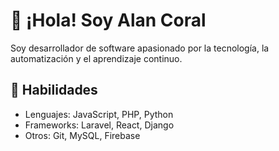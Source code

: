 # 👋 ¡Hola! Soy Alan Coral
Soy desarrollador de software apasionado por la tecnología, la automatización y el aprendizaje continuo.

## 🚀 Habilidades
- Lenguajes: JavaScript, PHP, Python
- Frameworks: Laravel, React, Django
- Otros: Git, MySQL, Firebase
